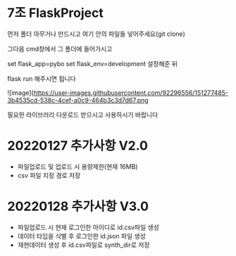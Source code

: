 # 7조 FlaskProject

먼저 폴더 아무거나 만드시고 여기 안의 파일들 넣어주세요(git clone)

그다음 cmd창에서 그 폴더에 들어가시고

set flask_app=pybo
set flask_env=development
설정해준 뒤

flask run 해주시면 됩니다

![image](https://user-images.githubusercontent.com/92296556/151277485-3b4535cd-538c-4cef-a0c9-464b3c3d7d67.png

필요한 라이브러리 다운로드 받으시고 사용하시기 바랍니다

# 20220127 추가사항 V2.0
- 파일업로드 및 업로드 시 용량제한(현재 16MB)
- csv 파일 지정 경로 저장
# 20220128 추가사항 V3.0
- 파일업로드 시 현재 로그인한 아이디로 id.csv파일 생성
- 데이터 타입을 식별 후 로그인한 id.json 파일 생성
- 재현데이터 생성 후 id.csv파일로 synth_dir로 저장

